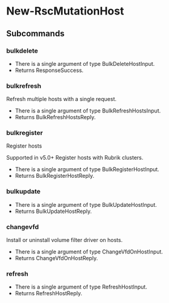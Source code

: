 # New-RscMutationHost
## Subcommands
### bulkdelete
- There is a single argument of type BulkDeleteHostInput.
- Returns ResponseSuccess.
### bulkrefresh
Refresh multiple hosts with a single request.

- There is a single argument of type BulkRefreshHostsInput.
- Returns BulkRefreshHostsReply.
### bulkregister
Register hosts

Supported in v5.0+
Register hosts with Rubrik clusters.

- There is a single argument of type BulkRegisterHostInput.
- Returns BulkRegisterHostReply.
### bulkupdate
- There is a single argument of type BulkUpdateHostInput.
- Returns BulkUpdateHostReply.
### changevfd
Install or uninstall volume filter driver on hosts.

- There is a single argument of type ChangeVfdOnHostInput.
- Returns ChangeVfdOnHostReply.
### refresh
- There is a single argument of type RefreshHostInput.
- Returns RefreshHostReply.
